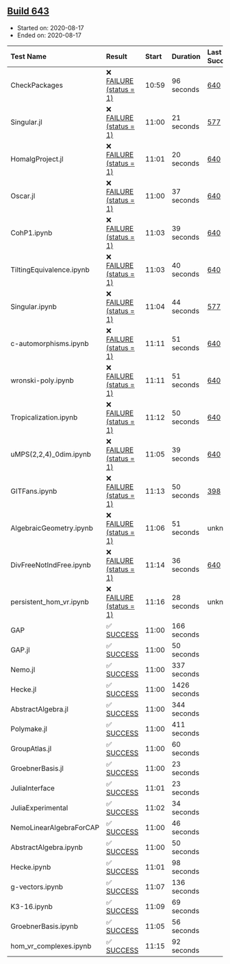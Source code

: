## [Build 643](https://oscarci.mathematik.uni-kl.de/job/oscar-stable/643/)

* Started on: 2020-08-17
* Ended on: 2020-08-17

| Test Name    | Result | Start | Duration | Last Success | First Failure |
|:-------------|:-------|:------|:---------|:-------------|:--------------|
| CheckPackages | ❌ [FAILURE (status = 1)](https://oscarci.mathematik.uni-kl.de/job/oscar-stable/643/artifact/logs/build-643/CheckPackages.log) | 10:59 | 96 seconds | [640](https://oscarci.mathematik.uni-kl.de/job/oscar-stable/640/) | [641](https://oscarci.mathematik.uni-kl.de/job/oscar-stable/641/) |
| Singular.jl | ❌ [FAILURE (status = 1)](https://oscarci.mathematik.uni-kl.de/job/oscar-stable/643/artifact/logs/build-643/Singular.jl.log) | 11:00 | 21 seconds | [577](https://oscarci.mathematik.uni-kl.de/job/oscar-stable/577/) | [578](https://oscarci.mathematik.uni-kl.de/job/oscar-stable/578/) |
| HomalgProject.jl | ❌ [FAILURE (status = 1)](https://oscarci.mathematik.uni-kl.de/job/oscar-stable/643/artifact/logs/build-643/HomalgProject.jl.log) | 11:01 | 20 seconds | [640](https://oscarci.mathematik.uni-kl.de/job/oscar-stable/640/) | [641](https://oscarci.mathematik.uni-kl.de/job/oscar-stable/641/) |
| Oscar.jl | ❌ [FAILURE (status = 1)](https://oscarci.mathematik.uni-kl.de/job/oscar-stable/643/artifact/logs/build-643/Oscar.jl.log) | 11:00 | 37 seconds | [640](https://oscarci.mathematik.uni-kl.de/job/oscar-stable/640/) | [641](https://oscarci.mathematik.uni-kl.de/job/oscar-stable/641/) |
| CohP1.ipynb | ❌ [FAILURE (status = 1)](https://oscarci.mathematik.uni-kl.de/job/oscar-stable/643/artifact/logs/build-643/CohP1.ipynb.log) | 11:03 | 39 seconds | [640](https://oscarci.mathematik.uni-kl.de/job/oscar-stable/640/) | [641](https://oscarci.mathematik.uni-kl.de/job/oscar-stable/641/) |
| TiltingEquivalence.ipynb | ❌ [FAILURE (status = 1)](https://oscarci.mathematik.uni-kl.de/job/oscar-stable/643/artifact/logs/build-643/TiltingEquivalence.ipynb.log) | 11:03 | 40 seconds | [640](https://oscarci.mathematik.uni-kl.de/job/oscar-stable/640/) | [641](https://oscarci.mathematik.uni-kl.de/job/oscar-stable/641/) |
| Singular.ipynb | ❌ [FAILURE (status = 1)](https://oscarci.mathematik.uni-kl.de/job/oscar-stable/643/artifact/logs/build-643/Singular.ipynb.log) | 11:04 | 44 seconds | [577](https://oscarci.mathematik.uni-kl.de/job/oscar-stable/577/) | [578](https://oscarci.mathematik.uni-kl.de/job/oscar-stable/578/) |
| c-automorphisms.ipynb | ❌ [FAILURE (status = 1)](https://oscarci.mathematik.uni-kl.de/job/oscar-stable/643/artifact/logs/build-643/c-automorphisms.ipynb.log) | 11:11 | 51 seconds | [640](https://oscarci.mathematik.uni-kl.de/job/oscar-stable/640/) | [641](https://oscarci.mathematik.uni-kl.de/job/oscar-stable/641/) |
| wronski-poly.ipynb | ❌ [FAILURE (status = 1)](https://oscarci.mathematik.uni-kl.de/job/oscar-stable/643/artifact/logs/build-643/wronski-poly.ipynb.log) | 11:11 | 51 seconds | [640](https://oscarci.mathematik.uni-kl.de/job/oscar-stable/640/) | [641](https://oscarci.mathematik.uni-kl.de/job/oscar-stable/641/) |
| Tropicalization.ipynb | ❌ [FAILURE (status = 1)](https://oscarci.mathematik.uni-kl.de/job/oscar-stable/643/artifact/logs/build-643/Tropicalization.ipynb.log) | 11:12 | 50 seconds | [640](https://oscarci.mathematik.uni-kl.de/job/oscar-stable/640/) | [641](https://oscarci.mathematik.uni-kl.de/job/oscar-stable/641/) |
| uMPS(2,2,4)_0dim.ipynb | ❌ [FAILURE (status = 1)](https://oscarci.mathematik.uni-kl.de/job/oscar-stable/643/artifact/logs/build-643/uMPS-2-2-4-_0dim.ipynb.log) | 11:05 | 39 seconds | [640](https://oscarci.mathematik.uni-kl.de/job/oscar-stable/640/) | [641](https://oscarci.mathematik.uni-kl.de/job/oscar-stable/641/) |
| GITFans.ipynb | ❌ [FAILURE (status = 1)](https://oscarci.mathematik.uni-kl.de/job/oscar-stable/643/artifact/logs/build-643/GITFans.ipynb.log) | 11:13 | 50 seconds | [398](https://oscarci.mathematik.uni-kl.de/job/oscar-stable/398/) | [399](https://oscarci.mathematik.uni-kl.de/job/oscar-stable/399/) |
| AlgebraicGeometry.ipynb | ❌ [FAILURE (status = 1)](https://oscarci.mathematik.uni-kl.de/job/oscar-stable/643/artifact/logs/build-643/AlgebraicGeometry.ipynb.log) | 11:06 | 51 seconds | unknown | unknown |
| DivFreeNotIndFree.ipynb | ❌ [FAILURE (status = 1)](https://oscarci.mathematik.uni-kl.de/job/oscar-stable/643/artifact/logs/build-643/DivFreeNotIndFree.ipynb.log) | 11:14 | 36 seconds | [640](https://oscarci.mathematik.uni-kl.de/job/oscar-stable/640/) | [641](https://oscarci.mathematik.uni-kl.de/job/oscar-stable/641/) |
| persistent_hom_vr.ipynb | ❌ [FAILURE (status = 1)](https://oscarci.mathematik.uni-kl.de/job/oscar-stable/643/artifact/logs/build-643/persistent_hom_vr.ipynb.log) | 11:16 | 28 seconds | unknown | unknown |
| GAP | ✅ [SUCCESS](https://oscarci.mathematik.uni-kl.de/job/oscar-stable/643/artifact/logs/build-643/GAP.log) | 11:00 | 166 seconds |  |  |
| GAP.jl | ✅ [SUCCESS](https://oscarci.mathematik.uni-kl.de/job/oscar-stable/643/artifact/logs/build-643/GAP.jl.log) | 11:00 | 50 seconds |  |  |
| Nemo.jl | ✅ [SUCCESS](https://oscarci.mathematik.uni-kl.de/job/oscar-stable/643/artifact/logs/build-643/Nemo.jl.log) | 11:00 | 337 seconds |  |  |
| Hecke.jl | ✅ [SUCCESS](https://oscarci.mathematik.uni-kl.de/job/oscar-stable/643/artifact/logs/build-643/Hecke.jl.log) | 11:00 | 1426 seconds |  |  |
| AbstractAlgebra.jl | ✅ [SUCCESS](https://oscarci.mathematik.uni-kl.de/job/oscar-stable/643/artifact/logs/build-643/AbstractAlgebra.jl.log) | 11:00 | 344 seconds |  |  |
| Polymake.jl | ✅ [SUCCESS](https://oscarci.mathematik.uni-kl.de/job/oscar-stable/643/artifact/logs/build-643/Polymake.jl.log) | 11:00 | 411 seconds |  |  |
| GroupAtlas.jl | ✅ [SUCCESS](https://oscarci.mathematik.uni-kl.de/job/oscar-stable/643/artifact/logs/build-643/GroupAtlas.jl.log) | 11:00 | 60 seconds |  |  |
| GroebnerBasis.jl | ✅ [SUCCESS](https://oscarci.mathematik.uni-kl.de/job/oscar-stable/643/artifact/logs/build-643/GroebnerBasis.jl.log) | 11:00 | 23 seconds |  |  |
| JuliaInterface | ✅ [SUCCESS](https://oscarci.mathematik.uni-kl.de/job/oscar-stable/643/artifact/logs/build-643/JuliaInterface.log) | 11:01 | 23 seconds |  |  |
| JuliaExperimental | ✅ [SUCCESS](https://oscarci.mathematik.uni-kl.de/job/oscar-stable/643/artifact/logs/build-643/JuliaExperimental.log) | 11:02 | 34 seconds |  |  |
| NemoLinearAlgebraForCAP | ✅ [SUCCESS](https://oscarci.mathematik.uni-kl.de/job/oscar-stable/643/artifact/logs/build-643/NemoLinearAlgebraForCAP.log) | 11:00 | 46 seconds |  |  |
| AbstractAlgebra.ipynb | ✅ [SUCCESS](https://oscarci.mathematik.uni-kl.de/job/oscar-stable/643/artifact/logs/build-643/AbstractAlgebra.ipynb.log) | 11:00 | 50 seconds |  |  |
| Hecke.ipynb | ✅ [SUCCESS](https://oscarci.mathematik.uni-kl.de/job/oscar-stable/643/artifact/logs/build-643/Hecke.ipynb.log) | 11:01 | 98 seconds |  |  |
| g-vectors.ipynb | ✅ [SUCCESS](https://oscarci.mathematik.uni-kl.de/job/oscar-stable/643/artifact/logs/build-643/g-vectors.ipynb.log) | 11:07 | 136 seconds |  |  |
| K3-16.ipynb | ✅ [SUCCESS](https://oscarci.mathematik.uni-kl.de/job/oscar-stable/643/artifact/logs/build-643/K3-16.ipynb.log) | 11:09 | 69 seconds |  |  |
| GroebnerBasis.ipynb | ✅ [SUCCESS](https://oscarci.mathematik.uni-kl.de/job/oscar-stable/643/artifact/logs/build-643/GroebnerBasis.ipynb.log) | 11:05 | 56 seconds |  |  |
| hom_vr_complexes.ipynb | ✅ [SUCCESS](https://oscarci.mathematik.uni-kl.de/job/oscar-stable/643/artifact/logs/build-643/hom_vr_complexes.ipynb.log) | 11:15 | 92 seconds |  |  |
